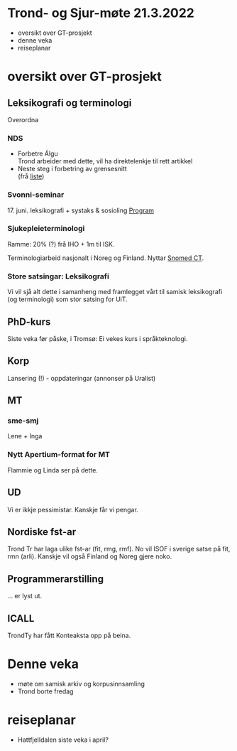 # Trond- og Sjur-møte 21.3.2022

- oversikt over GT-prosjekt
- denne veka
- reiseplanar



# oversikt over GT-prosjekt
## Leksikografi og terminologi

Overordna 

### NDS

- Forbetre Álgu\
  Trond arbeider med dette, vil ha direktelenkje til rett artikkel
- Neste steg i forbetring av grensesnitt\
  (frå [liste](https://giellalt.github.io/dicts/NewFeatures.html))

### Svonni-seminar

17\. juni. leksikografi + systaks & sosioling
[Program](https://giellatekno.uit.no/conf/svonni/Program.html)

### Sjukepleieterminologi
Ramme: 20% (?) frå IHO + 1m til ISK.

Terminologiarbeid nasjonalt i Noreg og Finland. Nyttar [Snomed CT](https://browser.ihtsdotools.org/?perspective=full&conceptId1=404684003&edition=MAIN/SNOMEDCT-NO/2021-10-15&release=&languages=no,en).

### Store satsingar: Leksikografi
Vi vil sjå alt dette i samanheng med framlegget vårt til samisk leksikografi (og terminologi) som stor satsing for UiT.

## PhD-kurs
Siste veka før påske, i Tromsø: Ei vekes kurs i språkteknologi.

## Korp
Lansering (!) - oppdateringar (annonser på Uralist)

## MT

### sme-smj 
Lene + Inga

### Nytt Apertium-format for MT
Flammie og Linda ser på dette.

## UD
Vi er ikkje pessimistar. Kanskje får vi pengar.

## Nordiske fst-ar

Trond Tr har laga ulike fst-ar (fit, rmg, rmf). No vil ISOF i sverige satse på fit, rmn (arli). Kanskje vil også Finland og Noreg gjere noko.

## Programmerarstilling
... er lyst ut.

## ICALL
TrondTy har fått Konteaksta opp på beina.

# Denne veka

- møte om samisk arkiv og korpusinnsamling
- Trond borte fredag

# reiseplanar

- Hattfjelldalen siste veka i april?

